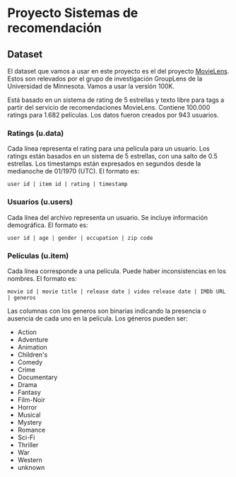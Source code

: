 # Proyecto Sistemas de recomendación

## Dataset
El dataset que vamos a usar en este proyecto es el del proyecto [MovieLens](http://grouplens.org/datasets/movielens/). Estos son relevados por el grupo de investigación GroupLens de la Universidad de Minnesota. Vamos a usar la versión 100K.

Está basado en un sistema de rating de 5 estrellas y texto libre para tags a partir del servicio de recomendaciones MovieLens. Contiene 100.000 ratings para 1.682 películas. Los datos fueron creados por 943 usuarios.

### Ratings (u.data)

Cada línea representa el rating para una película para un usuario. Los ratings están basados en un sistema de 5 estrellas, con una salto de 0.5 estrellas. Los timestamps están expresados en segundos desde la medianoche de 01/1970 (UTC). El formato es:

`user id | item id | rating | timestamp`

### Usuarios (u.users)

Cada línea del archivo representa un usuario. Se incluye información demográfica. El formato es:

`user id | age | gender | occupation | zip code`

### Películas (u.item)

Cada línea corresponde a una película. Puede haber inconsistencias en los nombres. El formato es:

`movie id | movie title | release date | video release date | IMDb URL | generos`

Las columnas con los generos son binarias indicando la presencia o ausencia de cada uno en la película. Los géneros pueden ser:

* Action
* Adventure
* Animation
* Children's
* Comedy
* Crime
* Documentary
* Drama
* Fantasy
* Film-Noir
* Horror
* Musical
* Mystery
* Romance
* Sci-Fi
* Thriller
* War
* Western
* unknown
